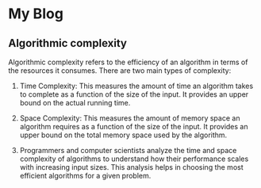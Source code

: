 # My Blog

## Algorithmic complexity 
Algorithmic complexity refers to the efficiency of an algorithm in terms of the resources it consumes. There are two main types of complexity:

1. Time Complexity: This measures the amount of time an algorithm takes to complete as a function of the size of the input. It provides an upper bound on the actual running time.

2. Space Complexity: This measures the amount of memory space an algorithm requires as a function of the size of the input. It provides an upper bound on the total memory space used by the algorithm.

3. Programmers and computer scientists analyze the time and space complexity of algorithms to understand how their performance scales with increasing input sizes. This analysis helps in choosing the most efficient algorithms for a given problem.

